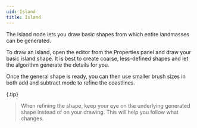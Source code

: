 ```yaml
---
uid: Island
title: Island
---
```


The Island node lets you draw basic shapes from which entire landmasses can be generated.

To draw an Island, open the editor from the Properties panel and draw your basic island shape. It is best to create coarse, less-defined shapes and let the algorithm generate the details for you.

Once the general shape is ready, you can then use smaller brush sizes in both add and subtract mode to refine the coastlines.

{.tip}
> When refining the shape, keep your eye on the underlying generated shape instead of on your drawing. This will help you follow what changes.
